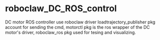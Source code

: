 # roboclaw_DC_ROS_control
DC motor ROS controller use roboclaw driver
loadtrajectory_publisher pkg account for sending the cmd, 
motorctl pkg is the ros wrapper of the DC motor's driver,
roboclaw_ros pkg used for tesing and visualizing.
